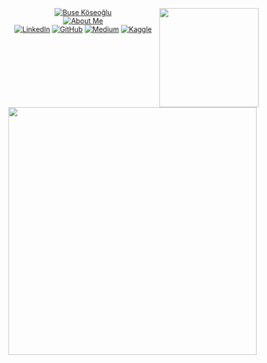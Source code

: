 <img align="right" src = "https://user-images.githubusercontent.com/44964158/153930915-52f6df1b-ed4d-4d83-8ed1-a32f32fd8032.png" width = 200 height=200>

<div align="center">
    <a href="https://github.com/busekoseoglu"><img src="https://readme-typing-svg.demolab.com/?lines=Buse+Koseoglu&font=Ubuntu+Mono&center=true&width=440&height=45&color=f75c7e&vCenter=true&size=28&duration=2500&pause=27500" alt="Buse Köseoğlu" /></a>
    <br>
    <a href="https://github.com/busekoseoglu"><img src="https://readme-typing-svg.demolab.com/?lines=%20Software%20Engineer%20;Data%20Scientist&font=Ubuntu+Mono&center=true&width=440&height=45&color=f75c7e&vCenter=true&size=22&pause=1000" alt="About Me" /></a>
    <br>
    <a href="https://www.linkedin.com/in/busekoseoglu/"><img src="https://img.icons8.com/doodle/40/000000/linkedin.png" alt="LinkedIn" title="Connect me via LinkedIn"/></a>
    <a href="https://github.com/busekoseoglu"><img src="https://img.icons8.com/doodle/40/000000/github.png" alt="GitHub" title="My GitHub Profile"/></a>
    <a href="https://medium.com/@buse-koseoglu13"><img src="https://img.icons8.com/doodle/40/000000/scroll.png" alt="Medium" title="My Medium Profile"/></a>
    <a href="https://www.kaggle.com/busekseolu"><img src="https://img.icons8.com/doodle/48/k.png" alt="Kaggle" title="My Kaggle Profile"/></a>
</div>


<img align='center' src="https://github-readme-stats.vercel.app/api?username=busekoseoglu&show_icons=true&theme=highcontrast" width="500">







 

